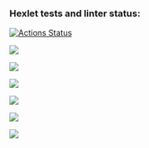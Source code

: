 ### Hexlet tests and linter status:
[![Actions Status](https://github.com/Uralskii/frontend-project-44/workflows/hexlet-check/badge.svg)](https://github.com/Uralskii/frontend-project-44/actions)

<a href="https://codeclimate.com/github/Uralskii/frontend-project-44/maintainability"><img src="https://api.codeclimate.com/v1/badges/5117b0fad52e05d1efae/maintainability" /></a>

<a href="https://asciinema.org/a/E6u32NWyuglhgLttXTiOe8Xi4" target="_blank"><img src="https://asciinema.org/a/E6u32NWyuglhgLttXTiOe8Xi4.svg" /></a>

<a href="https://asciinema.org/a/CcLlxRLBgzGFLbC6q20MZEcjd" target="_blank"><img src="https://asciinema.org/a/CcLlxRLBgzGFLbC6q20MZEcjd.svg" /></a>

<a href="https://asciinema.org/a/wY0CHpy7ffqLYyPlX1N17ioPq" target="_blank"><img src="https://asciinema.org/a/wY0CHpy7ffqLYyPlX1N17ioPq.svg" /></a>

<a href="https://asciinema.org/a/IEVwytLhjylrb4dg0Nctjv0No" target="_blank"><img src="https://asciinema.org/a/IEVwytLhjylrb4dg0Nctjv0No.svg" /></a>

<a href="https://asciinema.org/a/sErYsvjckqoSLmE65zJC7azcp" target="_blank"><img src="https://asciinema.org/a/sErYsvjckqoSLmE65zJC7azcp.svg" /></a>

